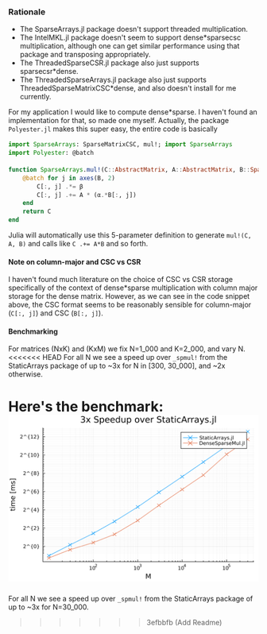 ### Rationale
- The SparseArrays.jl package doesn't support threaded multiplication.
- The IntelMKL.jl package doesn't seem to support dense*sparsecsc multiplication, although one can get similar performance using that package and transposing appropriately.
- The ThreadedSparseCSR.jl package also just supports sparsecsr*dense.
- The ThreadedSparseArrays.jl package also just supports ThreadedSparseMatrixCSC*dense, and also doesn't install for me currently.

For my application I would like to compute dense*sparse.
I haven't found an implementation for that, so made one myself. Actually, the package `Polyester.jl` makes this super easy, the entire code is basically
```julia
import SparseArrays: SparseMatrixCSC, mul!; import SparseArrays
import Polyester: @batch

function SparseArrays.mul!(C::AbstractMatrix, A::AbstractMatrix, B::SparseMatrixCSC, α::Number, β::Number)
    @batch for j in axes(B, 2)
        C[:, j] .*= β
        C[:, j] .+= A * (α.*B[:, j])
    end
    return C
end
```

Julia will automatically use this 5-parameter definition to generate `mul!(C, A, B)` and calls like `C .+= A*B` and so forth.


#### Note on column-major and CSC vs CSR
I haven't found much literature on the choice of CSC vs CSR storage specifically of the context of dense*sparse multiplication with column major storage for the dense matrix.
However, as we can see in the code snippet above, the CSC format seems to be reasonably sensible for column-major (`C[:, j]`) and CSC (`B[:, j]`).

#### Benchmarking
For matrices (NxK) and (KxM) we fix N=1_000 and K=2_000, and vary N.
<<<<<<< HEAD
For all N we see a speed up over `_spmul!` from the StaticArrays package of up to ~3x for N in [300, 30_000], and ~2x otherwise.

Here's the benchmark:
![scaling benchmark](/benchmark/scaling.png)
=======
For all N we see a speed up over `_spmul!` from the StaticArrays package of up to ~3x for N=30_000.
>>>>>>> 3efbbfb (Add Readme)
